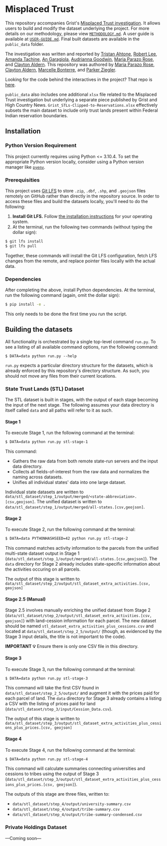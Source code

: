 # Misplaced Trust

This repository accompanies Grist's [Misplaced Trust investigation](https://grist.org/project/equity/land-grant-universities-indigenous-lands-fossil-fuels/). It allows users to build and modify the dataset underlying the project. For more details on our methodology, please view [`METHODOLOGY.md`](https://github.com/Grist-Data-Desk/land-grab-2/blob/main/METHODOLOGY.md). A user guide is available at [`USER-GUIDE.md`](https://github.com/Grist-Data-Desk/land-grab-2/blob/main/USER-GUIDE.md). Final built datasets are available in the `public_data` folder.

The investigation was written and reported by [Tristan Ahtone](https://grist.org/author/tahtone/), [Robert Lee](https://grist.org/author/robert-lee/), [Amanda Tachine](https://grist.org/author/amanda-tachine/), [An Garagiola](https://grist.org/author/an-garagiola/), [Audrianna Goodwin](https://grist.org/author/audrianna-goodwin/), [Maria Parazo Rose](https://grist.org/author/maria-parazo-rose/), and [Clayton Aldern](https://grist.org/author/clayton-aldern/). This repository was authored by [Maria Parazo Rose](https://github.com/mariaparazorose), [Clayton Aldern](https://github.com/clayton-aldern), [Marcelle Bonterre](https://github.com/laanak08), and [Parker Ziegler](https://github.com/parkerziegler).

Looking for the code behind the interactives in the project? That repo is [here](https://github.com/Grist-Data-Desk/land-grab-2-interactives/).

`public_data` also includes one additional `xlsx` file related to the Misplaced Trust investigation but underlying a separate piece published by Grist and High Country News. `Grist_STLs-Clipped-to-Reservations.xlsx` effectively subsets the main dataset to include only trust lands present within Federal Indian reservation boundaries.

## Installation

### Python Version Requirement

This project currently requires using Python <= 3.10.4. To set the appropriate Python version locally, consider using a Python version manager like [`pyenv`](https://github.com/pyenv/pyenv).

### Prerequisities

This project uses [Git LFS](https://git-lfs.com/) to store `.zip`, `.dbf`, `.shp`, and `.geojson` files remotely on GitHub rather than directly in the repository source. In order to access these files and build the datasets locally, you'll need to do the following:

1. **Install Git LFS.** Follow [the installation instructions](https://github.com/git-lfs/git-lfs#installing) for your operating system.
2. At the terminal, run the following two commands (without typing the dollar sign):

```sh
$ git lfs install
$ git lfs pull
```

Together, these commands will install the Git LFS configuration, fetch LFS changes from the remote, and replace pointer files locally with the actual data.

### Dependencies

After completing the above, install Python dependencies. At the terminal, run the following command (again, omit the dollar sign):

```sh
$ pip install -e .
```

This only needs to be done the first time you run the script.

## Building the datasets

All functionality is orchestrated by a single top-level command `run.py`. To see a listing of all available command options, run the following command:

```
$ DATA=data python run.py --help
```

`run.py` expects a particular directory structure for the datasets, which is already enforced by this repository's directory structure. As such, you should not move any files from their current locations.

### State Trust Lands (STL) Dataset

The STL dataset is built in stages, with the output of each stage becoming the input of the next stage.
The following assumes your data directory is itself called `data` and all paths will refer to it as such.

#### Stage 1

To execute Stage 1, run the following command at the terminal:

```sh
$ DATA=data python run.py stl-stage-1
```

This command:

- Gathers the raw data from both remote state-run servers and the input data directory.
- Collects all fields-of-interest from the raw data and normalizes the naming across datasets.
- Unifies all individual states' data into one large dataset.

Individual state datasets are written to `data/stl_dataset/step_1/output/merged/<state-abbreviation>.[csv,geojson]`. The unified dataset is written to `data/stl_dataset/step_1/output/merged/all-states.[csv,geojson]`.

#### Stage 2

To execute Stage 2, run the following command at the terminal:

```sh
$ DATA=data PYTHONHASHSEED=42 python run.py stl-stage-2
```

This command matches activity information to the parcels from the unified multi-state dataset output in Stage 1 (`data/stl_dataset/step_1/output/merged/all-states.[csv,geojson]`). The `data` directory for Stage 2 already includes state-specific information about the activities occuring on all parcels.

The output of this stage is written to `data/stl_dataset/step_2/output/stl_dataset_extra_activities.[csv, geojson]`

#### Stage 2.5 (Manual)

Stage 2.5 involves manually enriching the unified dataset from Stage 2 (`data/stl_dataset/step_2/output/stl_dataset_extra_activities.[csv, geojson]`) with land-cession information for each parcel. The new dataset should be named `stl_dataset_extra_activities_plus_cessions.csv` and located at `data/stl_dataset/step_2_5/output/` (though, as evidenced by the Stage 3 input details, the title is not important to the code).

**IMPORTANT 💡** Ensure there is only one CSV file in this directory.

#### Stage 3

To execute Stage 3, run the following command at the terminal:

```sh
$ DATA=data python run.py stl-stage-3
```

This command will take the first CSV found in `data/stl_dataset/step_2_5/output/` and augment it with the prices paid for each parcel of land. The `data` directory for Stage 3 already contains a listing a CSV with the listing of prices paid for land (`data/stl_dataset/step_3/input/Cession_Data.csv`).

The output of this stage is written to `data/stl_dataset/step_3/output/stl_dataset_extra_activities_plus_cessions_plus_prices.[csv, geojson]`
    
#### Stage 4

To execute Stage 4, run the following command at the terminal:

```sh
$ DATA=data python run.py stl-stage-4
```

This command will calculate summaries connecting universities and cessions to tribes using the output of Stage 3 (`data/stl_dataset/step_3/output/stl_dataset_extra_activities_plus_cessions_plus_prices.[csv, geojson]`).

The outputs of this stage are three files, written to:
- `data/stl_dataset/step_4/output/university-summary.csv`
- `data/stl_dataset/step_4/output/tribe-summary.csv`
- `data/stl_dataset/step_4/output/tribe-summary-condensed.csv`

### Private Holdings Dataset

—Coming soon—

